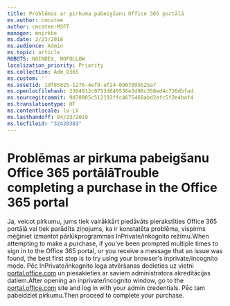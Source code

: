 ```yaml
---
title: Problēmas ar pirkuma pabeigšanu Office 365 portālā
ms.author: cmcatee
author: cmcatee-MSFT
manager: mnirkhe
ms.date: 2/23/2018
ms.audience: Admin
ms.topic: article
ROBOTS: NOINDEX, NOFOLLOW
localization_priority: Priority
ms.collection: Adm_O365
ms.custom: ''
ms.assetid: 1df85825-1276-4ef9-af24-0907895b25a7
ms.openlocfilehash: 2364912c0753d649536e3d98c358ed4c726dbfad
ms.sourcegitcommit: 9d78905c512192ffc4675468abd2efc5f2e4baf4
ms.translationtype: HT
ms.contentlocale: lv-LV
ms.lasthandoff: 04/23/2019
ms.locfileid: "32420383"
---
```

# <a name="trouble-completing-a-purchase-in-the-office-365-portal"></a><span data-ttu-id="5886d-102">Problēmas ar pirkuma pabeigšanu Office 365 portālā</span><span class="sxs-lookup"><span data-stu-id="5886d-102">Trouble completing a purchase in the Office 365 portal</span></span>

<span data-ttu-id="5886d-103">Ja, veicot pirkumu, jums tiek vairākkārt piedāvāts pierakstīties Office 365 portālā vai tiek parādīts ziņojums, ka ir konstatēta problēma, vispirms mēģiniet izmantot pārlūkprogrammas InPrivate/inkognito režīmu.</span><span class="sxs-lookup"><span data-stu-id="5886d-103">When attempting to make a purchase, if you've been prompted multiple times to sign in to the Office 365 portal, or you receive a message that an issue was found, the best first step is to try using your browser's inprivate/incognito mode.</span></span> <span data-ttu-id="5886d-104">Pēc InPrivate/inkognito loga atvēršanas dodieties uz vietni [portal.office.com](https://portal.office.com) un piesakieties ar saviem administratora akreditācijas datiem.</span><span class="sxs-lookup"><span data-stu-id="5886d-104">After opening an inprivate/incognito window, go to the [portal.office.com](https://portal.office.com) site and log in with your admin credentials.</span></span> <span data-ttu-id="5886d-105">Pēc tam pabeidziet pirkumu.</span><span class="sxs-lookup"><span data-stu-id="5886d-105">Then proceed to complete your purchase.</span></span> 
  

